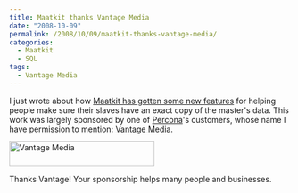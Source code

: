 ```yaml
---
title: Maatkit thanks Vantage Media
date: "2008-10-09"
permalink: /2008/10/09/maatkit-thanks-vantage-media/
categories:
  - Maatkit
  - SQL
tags:
  - Vantage Media
---
```

I just wrote about how [Maatkit has gotten some new features][1] for helping people make sure their slaves have an exact copy of the master's data. This work was largely sponsored by one of [Percona][2]'s customers, whose name I have permission to mention: [Vantage Media][3].

[<img src="http://www.vantagemedia.com/images/logo.gif" alt="Vantage Media" width="260" height="45" />][3]

Thanks Vantage! Your sponsorship helps many people and businesses.

 [1]: http://www.xaprb.com/blog/2008/10/04/how-to-check-mysql-replication-integrity-continually/
 [2]: http://www.percona.com/
 [3]: http://www.vantagemedia.com/
